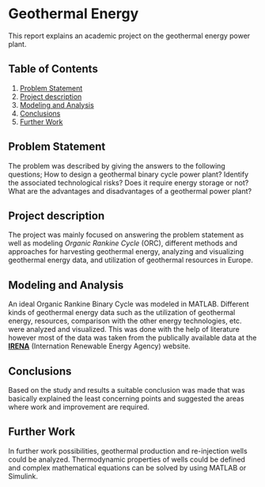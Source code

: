 # Geothermal Energy
This report explains an academic project on the geothermal energy power plant.

## Table of Contents
1. [Problem Statement](#problem-statement)
1. [Project description](#project-description)
1. [Modeling and Analysis](#modeling-analysis)
1. [Conclusions](#conclusions)
1. [Further Work](#further-work)


<a id="problem-statement"></a>
## Problem Statement
The problem was described by giving the answers to the following questions;
How to design a geothermal binary cycle power plant? Identify the associated technological risks? Does it
require energy storage or not? What are the advantages and disadvantages of a geothermal power plant?

<a id="project-description"></a>
## Project description
The project was mainly focused on answering the problem statement as well as modeling *Organic Rankine Cycle* (ORC), different methods and approaches for harvesting geothermal energy, analyzing and visualizing geothermal energy data, and utilization of geothermal resources in Europe.


<a id="modeling-analysis"></a>
## Modeling and Analysis
An ideal Organic Rankine Binary Cycle was modeled in MATLAB. Different kinds of geothermal energy data such as the utilization of geothermal energy, resources, comparison with the other energy technologies, etc. were analyzed and visualized. This was done with the help of literature however most of the data was taken from the publically available data at the [**IRENA**](https://www.irena.org/Statistics) (Internation Renewable Energy Agency) website.


<a id="conclusions"></a>
## Conclusions
Based on the study and results a suitable conclusion was made that was basically explained the least concerning points and suggested the areas where work and improvement are required.  

<a id="further-work"></a>
## Further Work
In further work possibilities, geothermal production and re-injection wells could be analyzed. Thermodynamic properties of wells could be defined and complex mathematical equations can be solved by using MATLAB or Simulink.